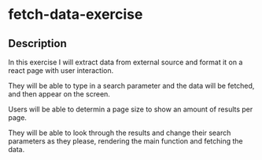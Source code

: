 # fetch-data-exercise

## Description
In this exercise I will extract data from external source and format it on a react page with user interaction.

They will be able to type in a search parameter and the data will be fetched, and then appear on the screen.

Users will be able to determin a page size to show an amount of results per page.

They will be able to look through the results and change their search parameters as they please, rendering the main function and fetching the data.